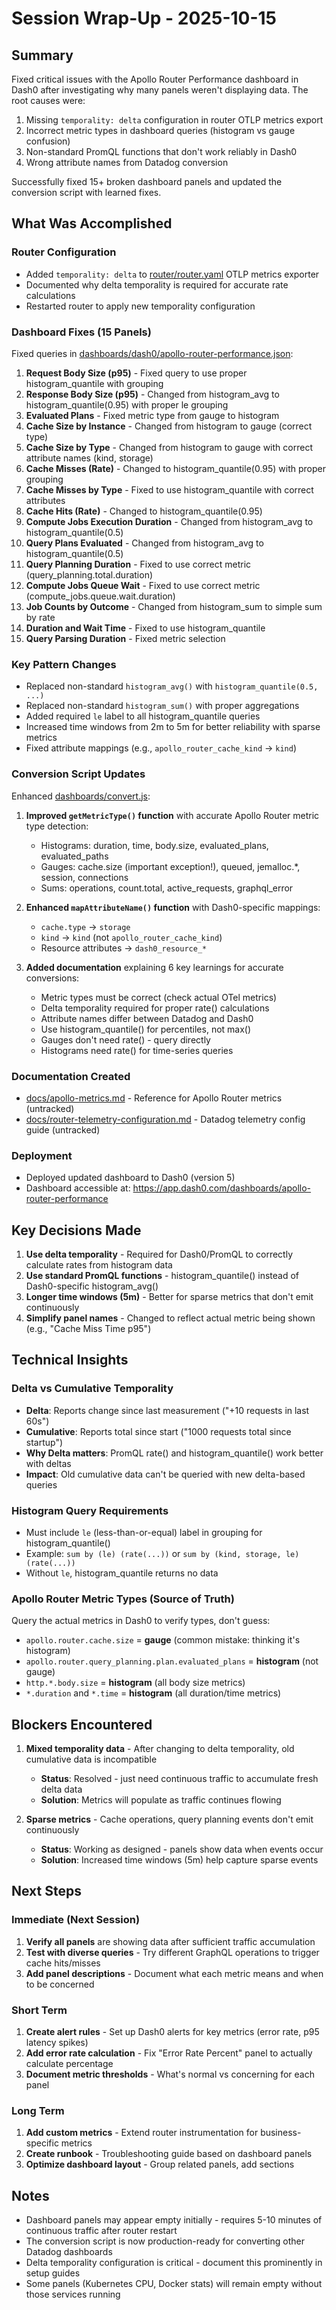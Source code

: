 # Session Wrap-Up - 2025-10-15

## Summary

Fixed critical issues with the Apollo Router Performance dashboard in Dash0 after investigating why many panels weren't displaying data. The root causes were:
1. Missing `temporality: delta` configuration in router OTLP metrics export
2. Incorrect metric types in dashboard queries (histogram vs gauge confusion)
3. Non-standard PromQL functions that don't work reliably in Dash0
4. Wrong attribute names from Datadog conversion

Successfully fixed 15+ broken dashboard panels and updated the conversion script with learned fixes.

## What Was Accomplished

### Router Configuration
- Added `temporality: delta` to [router/router.yaml](../../router/router.yaml#L139) OTLP metrics exporter
- Documented why delta temporality is required for accurate rate calculations
- Restarted router to apply new temporality configuration

### Dashboard Fixes (15 Panels)
Fixed queries in [dashboards/dash0/apollo-router-performance.json](../../dashboards/dash0/apollo-router-performance.json):

1. **Request Body Size (p95)** - Fixed query to use proper histogram_quantile with grouping
2. **Response Body Size (p95)** - Changed from histogram_avg to histogram_quantile(0.95) with proper le grouping
3. **Evaluated Plans** - Fixed metric type from gauge to histogram
4. **Cache Size by Instance** - Changed from histogram to gauge (correct type)
5. **Cache Size by Type** - Changed from histogram to gauge with correct attribute names (kind, storage)
6. **Cache Misses (Rate)** - Changed to histogram_quantile(0.95) with proper grouping
7. **Cache Misses by Type** - Fixed to use histogram_quantile with correct attributes
8. **Cache Hits (Rate)** - Changed to histogram_quantile(0.95)
9. **Compute Jobs Execution Duration** - Changed from histogram_avg to histogram_quantile(0.5)
10. **Query Plans Evaluated** - Changed from histogram_avg to histogram_quantile(0.5)
11. **Query Planning Duration** - Fixed to use correct metric (query_planning.total.duration)
12. **Compute Jobs Queue Wait** - Fixed to use correct metric (compute_jobs.queue.wait.duration)
13. **Job Counts by Outcome** - Changed from histogram_sum to simple sum by rate
14. **Duration and Wait Time** - Fixed to use histogram_quantile
15. **Query Parsing Duration** - Fixed metric selection

### Key Pattern Changes
- Replaced non-standard `histogram_avg()` with `histogram_quantile(0.5, ...)`
- Replaced non-standard `histogram_sum()` with proper aggregations
- Added required `le` label to all histogram_quantile queries
- Increased time windows from 2m to 5m for better reliability with sparse metrics
- Fixed attribute mappings (e.g., `apollo_router_cache_kind` → `kind`)

### Conversion Script Updates
Enhanced [dashboards/convert.js](../../dashboards/convert.js):

1. **Improved `getMetricType()` function** with accurate Apollo Router metric type detection:
   - Histograms: duration, time, body.size, evaluated_plans, evaluated_paths
   - Gauges: cache.size (important exception!), queued, jemalloc.*, session, connections
   - Sums: operations, count.total, active_requests, graphql_error

2. **Enhanced `mapAttributeName()` function** with Dash0-specific mappings:
   - `cache.type` → `storage`
   - `kind` → `kind` (not `apollo_router_cache_kind`)
   - Resource attributes → `dash0_resource_*`

3. **Added documentation** explaining 6 key learnings for accurate conversions:
   - Metric types must be correct (check actual OTel metrics)
   - Delta temporality required for proper rate() calculations
   - Attribute names differ between Datadog and Dash0
   - Use histogram_quantile() for percentiles, not max()
   - Gauges don't need rate() - query directly
   - Histograms need rate() for time-series queries

### Documentation Created
- [docs/apollo-metrics.md](../../docs/apollo-metrics.md) - Reference for Apollo Router metrics (untracked)
- [docs/router-telemetry-configuration.md](../../docs/router-telemetry-configuration.md) - Datadog telemetry config guide (untracked)

### Deployment
- Deployed updated dashboard to Dash0 (version 5)
- Dashboard accessible at: https://app.dash0.com/dashboards/apollo-router-performance

## Key Decisions Made

1. **Use delta temporality** - Required for Dash0/PromQL to correctly calculate rates from histogram data
2. **Use standard PromQL functions** - histogram_quantile() instead of Dash0-specific histogram_avg()
3. **Longer time windows (5m)** - Better for sparse metrics that don't emit continuously
4. **Simplify panel names** - Changed to reflect actual metric being shown (e.g., "Cache Miss Time p95")

## Technical Insights

### Delta vs Cumulative Temporality
- **Delta**: Reports change since last measurement ("+10 requests in last 60s")
- **Cumulative**: Reports total since start ("1000 requests total since startup")
- **Why Delta matters**: PromQL rate() and histogram_quantile() work better with deltas
- **Impact**: Old cumulative data can't be queried with new delta-based queries

### Histogram Query Requirements
- Must include `le` (less-than-or-equal) label in grouping for histogram_quantile()
- Example: `sum by (le) (rate(...))` or `sum by (kind, storage, le) (rate(...))`
- Without `le`, histogram_quantile returns no data

### Apollo Router Metric Types (Source of Truth)
Query the actual metrics in Dash0 to verify types, don't guess:
- `apollo.router.cache.size` = **gauge** (common mistake: thinking it's histogram)
- `apollo.router.query_planning.plan.evaluated_plans` = **histogram** (not gauge)
- `http.*.body.size` = **histogram** (all body size metrics)
- `*.duration` and `*.time` = **histogram** (all duration/time metrics)

## Blockers Encountered

1. **Mixed temporality data** - After changing to delta temporality, old cumulative data is incompatible
   - **Status**: Resolved - just need continuous traffic to accumulate fresh delta data
   - **Solution**: Metrics will populate as traffic continues flowing

2. **Sparse metrics** - Cache operations, query planning events don't emit continuously
   - **Status**: Working as designed - panels show data when events occur
   - **Solution**: Increased time windows (5m) help capture sparse events

## Next Steps

### Immediate (Next Session)
1. **Verify all panels** are showing data after sufficient traffic accumulation
2. **Test with diverse queries** - Try different GraphQL operations to trigger cache hits/misses
3. **Add panel descriptions** - Document what each metric means and when to be concerned

### Short Term
1. **Create alert rules** - Set up Dash0 alerts for key metrics (error rate, p95 latency spikes)
2. **Add error rate calculation** - Fix "Error Rate Percent" panel to actually calculate percentage
3. **Document metric thresholds** - What's normal vs concerning for each panel

### Long Term
1. **Add custom metrics** - Extend router instrumentation for business-specific metrics
2. **Create runbook** - Troubleshooting guide based on dashboard panels
3. **Optimize dashboard layout** - Group related panels, add sections

## Notes

- Dashboard panels may appear empty initially - requires 5-10 minutes of continuous traffic after router restart
- The conversion script is now production-ready for converting other Datadog dashboards
- Delta temporality configuration is critical - document this prominently in setup guides
- Some panels (Kubernetes CPU, Docker stats) will remain empty without those services running
